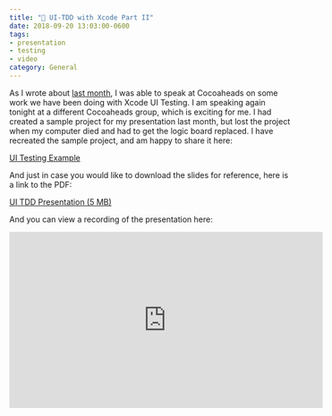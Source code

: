 ```yaml
---
title: "🧪 UI-TDD with Xcode Part II"
date: 2018-09-20 13:03:00-0600
tags:
- presentation
- testing
- video
category: General
---
```


As I wrote about [last month](https://bennorris.com/2018/08/14/ui-tdd-with-xcode), I was able to speak at Cocoaheads on some work we have been doing with Xcode UI Testing. I am speaking again tonight at a different Cocoaheads group, which is exciting for me.
I had created a sample project for my presentation last month, but lost the project when my computer died and had to get the logic board replaced. I have recreated the sample project, and am happy to share it here:

[UI Testing Example](https://github.com/benjaminsnorris/UITestingExample)

And just in case you would like to download the slides for reference, here is a link to the PDF:

[UI TDD Presentation (5 MB)](https://media.bennorris.com/images/bennorris/uploads/2019/7140e68aef.pdf)

And you can view a recording of the presentation here:

<div class="embed-responsive embed-responsive-16by9">
    <iframe class="embed-responsive-item" width="560" height="315" src="https://www.youtube-nocookie.com/embed/kLl7DIDv4Js" frameborder="0" allow="accelerometer; autoplay; encrypted-media; gyroscope; picture-in-picture" allowfullscreen></iframe>
</div>
